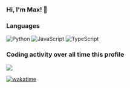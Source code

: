 ### Hi, I'm Max! 👋

### Languages
![Python](https://img.shields.io/badge/python-3670A0?style=for-the-badge&logo=python&logoColor=ffdd54) ![JavaScript](https://img.shields.io/badge/javascript-%23323330.svg?style=for-the-badge&logo=javascript&logoColor=%23F7DF1E) ![TypeScript](https://img.shields.io/badge/typescript-%23007ACC.svg?style=for-the-badge&logo=typescript&logoColor=white)

### Coding activity over all time this profile
<img src="https://wakatime.com/share/@maksyk/ea4520c6-6226-474a-8351-59d2c7a3c589.svg"/>

[![wakatime](https://wakatime.com/badge/user/018b99e7-badf-4458-948d-a748c7d84af3.svg)](https://wakatime.com/@018b99e7-badf-4458-948d-a748c7d84af3)

<!--
**maksyk/maksyk** is a ✨ _special_ ✨ repository because its `README.md` (this file) appears on your GitHub profile.

Here are some ideas to get you started:

- 🔭 I’m currently working on ...
- 🌱 I’m currently learning ...
- 👯 I’m looking to collaborate on ...
- 🤔 I’m looking for help with ...
- 💬 Ask me about ...
- 📫 How to reach me: ...
- 😄 Pronouns: ...
- ⚡ Fun fact: ...
-->
